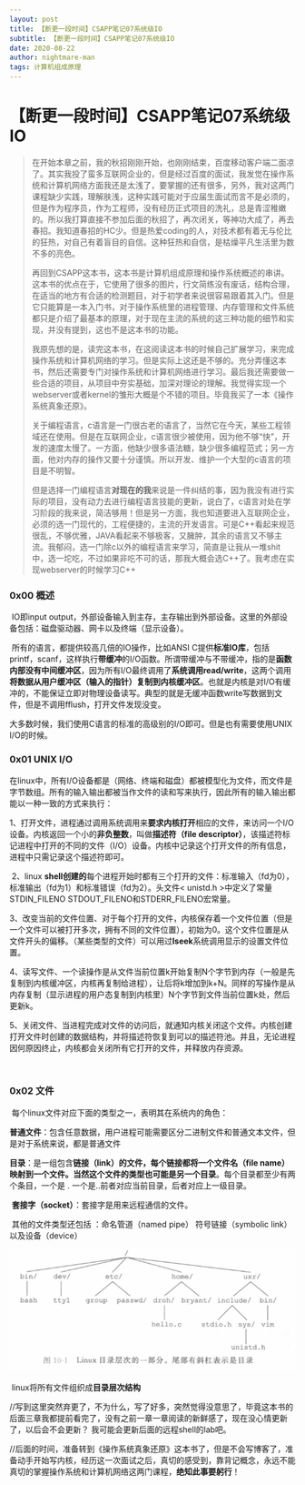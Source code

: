 ```yaml
---
layout: post
title: 【断更一段时间】CSAPP笔记07系统级IO
subtitle: 【断更一段时间】CSAPP笔记07系统级IO
date: 2020-08-22
author: nightmare-man
tags: 计算机组成原理
---
```

# 【断更一段时间】CSAPP笔记07系统级IO

>   ​	在开始本章之前，我的秋招刚刚开始，也刚刚结束，百度移动客户端二面凉了。其实我投了蛮多互联网企业的，但是经过百度的面试，我发觉在操作系统和计算机网络方面我还是太浅了，要掌握的还有很多，另外，我对这两门课程缺少实践，理解肤浅，这种实践可能对于应届生面试而言不是必须的，但是作为程序员，作为工程师，没有经历正式项目的洗礼，总是青涩稚嫩的。所以我打算直接不参加后面的秋招了，再次闭关，等神功大成了，再去春招。我知道春招的HC少。但是热爱coding的人，对技术都有着无与伦比的狂热，对自己有着盲目的自信。这种狂热和自信，是枯燥平凡生活里为数不多的亮色。
>
>   ​	再回到CSAPP这本书，这本书是计算机组成原理和操作系统概述的串讲。这本书的优点在于，它使用了很多的图片，行文简练没有废话，结构合理，在适当的地方有合适的检测题目，对于初学者来说很容易跟着其入门。但是它只能算是一本入门书，对于操作系统里的进程管理、内存管理和文件系统都只是介绍了最基本的原理，对于现在主流的系统的这三种功能的细节和实现，并没有提到，这也不是这本书的功能。
>
>   ​	我原先想的是，读完这本书，在这阅读这本书的时候自己扩展学习，来完成操作系统和计算机网络的学习。但是实际上这还是不够的。充分弄懂这本书，然后还需要专门对操作系统和计算机网络进行学习。最后我还需要做一些合适的项目，从项目中夯实基础，加深对理论的理解。我觉得实现一个webserver或者kernel的雏形大概是个不错的项目。毕竟我买了一本《操作系统真象还原》。
>
>   ​	关于编程语言，c语言是一门很古老的语言了，当然它在今天，某些工程领域还在使用。但是在互联网企业，c语言很少被使用，因为他不够“快”，开发的速度太慢了。一方面，他缺少很多语法糖，缺少很多编程范式；另一方面，他对内存的操作又要十分谨慎。所以开发、维护一个大型的c语言的项目是不明智。
>
>   ​	但是选择一门编程语言**对现在的我**来说是一件纠结的事，因为我没有进行实际的项目，没有动力去进行编程语言技能的更新，说白了，c语言对处在学习阶段的我来说，简洁够用！但是另一方面，我也知道要进入互联网企业，必须的选一门现代的，工程便捷的，主流的开发语言。可是C++看起来规范很乱，不够优雅，JAVA看起来不够极客，又臃肿，其余的语言又不够主流。我郁闷，选一门除c以外的编程语言来学习，简直是让我从一堆shit中，选一坨吃，不过如果非吃不可的话，那我大概会选C++了。我考虑在实现webserver的时候学习C++

### 0x00 概述

​	IO即input output，外部设备输入到主存，主存输出到外部设备。这里的外部设备包括：磁盘驱动器、网卡以及终端（显示设备）。

​	所有的语言，都提供较高几倍的IO操作，比如ANSI C提供**标准IO库**，包括printf，scanf，这样执行**带缓冲**的I/O函数。所谓带缓冲与不带缓冲，指的是**函数内部没有中间缓冲区**，因为所有I/O最终调用了**系统调用read/write**，这两个调用**将数据从用户缓冲区（输入的指针）复制到内核缓冲区**。也就是内核是对I/O有缓冲的，不能保证立即对物理设备读写。典型的就是无缓冲函数write写数据到文件，但是不调用fflush，打开文件发现没变。

​	大多数时候，我们使用C语言的标准的高级别的I/O即可。但是也有需要使用UNIX I/O的时候。



### 0x01 UNIX I/O

​	在linux中，所有I/O设备都是（网络、终端和磁盘）都被模型化为文件，而文件是字节数组。所有的输入输出都被当作文件的读和写来执行，因此所有的输入输出都能以一种一致的方式来执行：

​	1、打开文件，进程通过调用系统调用来**要求内核打开**相应的文件，来访问一个I/O设备。内核返回一个小的**非负整数**，叫做**描述符（file descriptor）**，该描述符标记进程中打开的不同的文件（I/O）设备。内核中记录这个打开文件的所有信息，进程中只需记录这个描述符即可。

​	2、linux **shell创建的**每个进程开始时都有三个打开的文件：标准输入（fd为0），标准输出（fd为1）和标准错误（fd为2）。头文件< unistd.h >中定义了常量STDIN_FILENO STDOUT_FILENO和STDERR_FILENO宏常量。

​	3、改变当前的文件位置、对于每个打开的文件，内核保存着一个文件位置（但是一个文件可以被打开多次，拥有不同的文件位置），初始为0。这个文件位置是从文件开头的偏移。（某些类型的文件）可以用过**lseek**系统调用显示的设置文件位置。

​	4、读写文件、一个读操作是从文件当前位置k开始复制N个字节到内存（一般是先复制到内核缓冲区，内核再复制给进程），让后将k增加到k+N。同样的写操作是从内存复制（显示进程的用户态复制到内核里）N个字节到文件当前位置k处，然后更新k。

​	5、关闭文件、当进程完成对文件的访问后，就通知内核关闭这个文件。内核创建打开文件时创建的数据结构，并将描述符恢复到可以的描述符池。并且，无论进程因何原因终止，内核都会关闭所有它打开的文件，并释放内存资源。

​	

### 0x02 文件

​	每个linux文件对应下面的类型之一，表明其在系统内的角色：

​	**普通文件**：包含任意数据，用户进程可能需要区分二进制文件和普通文本文件，但是对于系统来说，都是普通文件

​	**目录**：是一组包含**链接（link）**的文件，每个链接都将一个**文件名（file name）**映射到一个文件。当然**这个文件的类型也可能是另一个目录**。每个目录都至少有两个条目，一个是 . 一个是..前者对应当前目录，后者对应上一级目录。

​	**套接字（socket）**：套接字是用来远程通信的文件。

​	其他的文件类型还包括 ：命名管道（named pipe） 符号链接（symbolic link） 以及设备（device）

![image-20200822153654966](/assets/img/image-20200822153654966.png)

​	linux将所有文件组织成**目录层次结构**

//写到这里突然弃更了，不为什么，写了好多，突然觉得没意思了，毕竟这本书的后面三章我都提前看完了，没有之前一章一章阅读的新鲜感了，现在没心情更新了，以后会不会更新？ 我可能会更新后面的远程shell的lab吧。

//后面的时间，准备转到《操作系统真象还原》这本书了，但是不会写博客了，准备动手开始写内核，经历这一次面试之后，真切的感受到，靠背记概念，永远不能真切的掌握操作系统和计算机网络这两门课程，**绝知此事要躬行**！